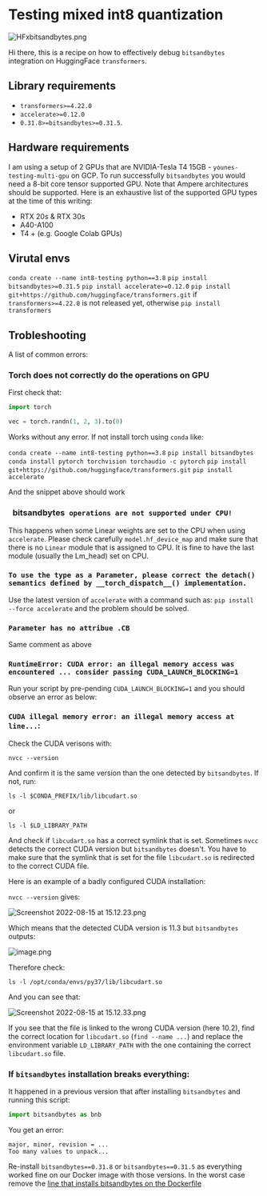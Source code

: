 # Testing mixed int8 quantization

![HFxbitsandbytes.png](https://s3.amazonaws.com/moonup/production/uploads/1660567705337-62441d1d9fdefb55a0b7d12c.png)

Hi there, this is a recipe on how to effectively debug `bitsandbytes` integration on HuggingFace `transformers`.

## Library requirements

+ `transformers>=4.22.0`
+ `accelerate>=0.12.0` 
+ `0.31.8>=bitsandbytes>=0.31.5`.
## Hardware requirements

I am using a setup of 2 GPUs that are NVIDIA-Tesla T4 15GB - `younes-testing-multi-gpu` on GCP. To run successfully `bitsandbytes` you would need a 8-bit core tensor supported GPU. Note that Ampere architectures should be supported. Here is an exhaustive list of the supported GPU types at the time of this writing:

- RTX 20s & RTX 30s
- A40-A100
- T4 + (e.g. Google Colab GPUs) 

## Virutal envs

```conda create --name int8-testing python==3.8```
```pip install bitsandbytes>=0.31.5```
```pip install accelerate>=0.12.0```
```pip install git+https://github.com/huggingface/transformers.git```
if `transformers>=4.22.0` is not released yet, otherwise
```pip install transformers```

## Trobleshooting

A list of common errors:

### Torch does not correctly do the operations on GPU

First check that:

```py
import torch

vec = torch.randn(1, 2, 3).to(0)
```

Works without any error. If not install torch using `conda` like:

```conda create --name int8-testing python==3.8```
```pip install bitsandbytes```
```conda install pytorch torchvision torchaudio -c pytorch```
```pip install git+https://github.com/huggingface/transformers.git```
```pip install accelerate```

And the snippet above should work

### ` `bitsandbytes` operations are not supported under CPU!`

This happens when some Linear weights are set to the CPU when using `accelerate`. Please check carefully `model.hf_device_map` and make sure that there is no `Linear` module that is assigned to CPU. It is fine to have the last module (usually the Lm_head) set on CPU.

### `To use the type as a Parameter, please correct the detach() semantics defined by __torch_dispatch__() implementation.`

Use the latest version of `accelerate` with a command such as: `pip install --force accelerate` and the problem should be solved.

### `Parameter has no attribue .CB` 

Same comment as above

### `RuntimeError: CUDA error: an illegal memory access was encountered ... consider passing CUDA_LAUNCH_BLOCKING=1`

Run your script by pre-pending `CUDA_LAUNCH_BLOCKING=1` and you should observe an error as below:

### `CUDA illegal memory error: an illegal memory access at line...`:

Check the CUDA verisons with:
```
nvcc --version
```
And confirm it is the same version than the one detected by `bitsandbytes`. If not, run:
```
ls -l $CONDA_PREFIX/lib/libcudart.so
```
or 
```
ls -l $LD_LIBRARY_PATH
```
And check if `libcudart.so` has a correct symlink that is set. Sometimes `nvcc` detects the correct CUDA version but `bitsandbytes` doesn't. You have to make sure that the symlink that is set for the file `libcudart.so` is redirected to the correct CUDA file. 

Here is an example of a badly configured CUDA installation:

`nvcc --version` gives:

![Screenshot 2022-08-15 at 15.12.23.png](https://s3.amazonaws.com/moonup/production/uploads/1660569220888-62441d1d9fdefb55a0b7d12c.png)

Which means that the detected CUDA version is 11.3 but `bitsandbytes` outputs:

![image.png](https://s3.amazonaws.com/moonup/production/uploads/1660569284243-62441d1d9fdefb55a0b7d12c.png)

Therefore check:

```
ls -l /opt/conda/envs/py37/lib/libcudart.so
```

And you can see that:

![Screenshot 2022-08-15 at 15.12.33.png](https://s3.amazonaws.com/moonup/production/uploads/1660569176504-62441d1d9fdefb55a0b7d12c.png)

If you see that the file is linked to the wrong CUDA version (here 10.2), find the correct location for `libcudart.so` (`find --name ...`) and replace the environment variable `LD_LIBRARY_PATH` with the one containing the correct `libcudart.so` file.

### If `bitsandbytes` installation breaks everything:

It happened in a previous version that after installing `bitsandbytes` and running this script:

```py
import bitsandbytes as bnb
```

You get an error:

```
major, minor, revision = ...
Too many values to unpack...
```

Re-install `bitsandbytes==0.31.8` or `bitsandbytes==0.31.5` as everything worked fine on our Docker image with those versions. In the worst case remove the [line that installs bitsandbytes on the Dockerfile](https://github.com/huggingface/transformers/blob/d6eeb871706db0d64ab9ffd79f9545d95286b536/docker/transformers-all-latest-gpu/Dockerfile#L49)